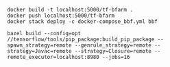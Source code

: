 

    docker build -t localhost:5000/tf-bfarm .
    docker push localhost:5000/tf-bfarm
    docker stack deploy -c docker-compose_bbf.yml bbf

    bazel build --config=opt //tensorflow/tools/pip_package:build_pip_package --spawn_strategy=remote --genrule_strategy=remote --strategy=Javac=remote --strategy=Closure=remote --remote_executor=localhost:8980 --jobs=16
